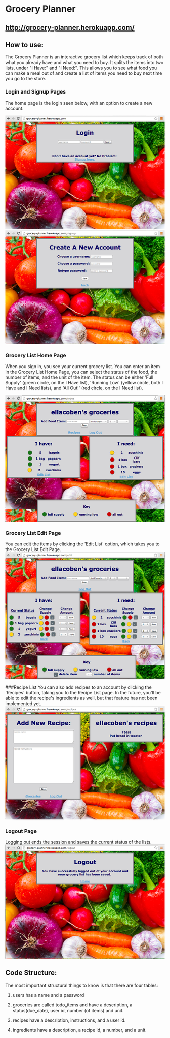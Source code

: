 # Grocery Planner
## http://grocery-planner.herokuapp.com/
## How to use: 
The Grocery Planner is an interactive grocery list which keeps track of both what you already have and what you need to buy. It splits the items into two lists, under "I Have:" and "I Need:". This allows you to see what food you can make a meal out of and create a list of items you need to buy next time you go to the store. 

### Login and Signup Pages
The home page is the login seen below, with an option to create a new account.

![ScreenShot](screenshot.jpg)
![ScreenShot](screenshot1.jpg)

### Grocery List Home Page
When you sign in, you see your current grocery list. You can enter an item in the Grocery List Home Page, you can select the status of the food, the number of items, and the unit of the item. The status can be either 'Full Supply' (green circle, on the I Have list), 'Running Low' (yellow circle, both I Have and I Need lists), and 'All Out!' (red circle, on the I Need list).

![ScreenShot](screenshot2.jpg)

### Grocery List Edit Page
You can edit the items by clicking the 'Edit List' option, which takes you to the Grocery List Edit Page.
![ScreenShot](screenshot3.jpg)

###Recipe List 
You can also add recipes to an account by clicking the 'Recipes' button, taking you to the Recipe List page. In the future, you'll be able to edit the recipe's ingredients as well, but that feature has not been implemented yet.
![ScreenShot](screenshot4.jpg)

### Logout Page
Logging out ends the session and saves the current status of the lists.
![ScreenShot](screenshot5.jpg)


## Code Structure:
The most important structural things to know is that there are four tables: 

1. users has a name and a password

2. groceries are called todo_items and have a description, a status(due_date), user id, number (of items) and unit.

3. recipes have a description, instructions, and a user id.

4. ingredients have a description, a recipe id, a number, and a unit.